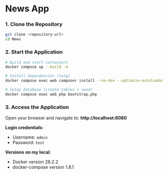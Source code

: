 # News App

### 1. Clone the Repository

```bash
git clone <repository-url>
cd News
```

### 2. Start the Application

```bash
# Build and start containers
docker compose up --build -d

# Install dependencies (twig)
docker compose exec web composer install --no-dev --optimize-autoloader

# Setup database (create tables + seed)
docker compose exec web php bootstrap.php
```

### 3. Access the Application

Open your browser and navigate to: **http://localhost:8080**

**Login credentials:**
- Username: `admin`
- Password: `test`

**Versions on my local:**
- Docker version 28.2.2
- docker-compose version 1.8.1
